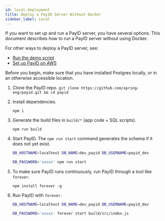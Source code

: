 ```yaml
---
id: local-deployment
title: Deploy a PayID Server Without Docker
sidebar_label: Local
---
```


If you want to set up and run a PayID server, you have several options. This document describes how to run a PayID server without using Docker.

For other ways to deploy a PayID server, see:
* [Run the demo script](https://github.com/xpring-eng/payid/blob/loisrp-no-docker-deploy/readme.md#set-up-a-payid-server)
* [Set up PayID on AWS](doc3)

Before you begin, make sure that you have installed Postgres locally, or in an otherwise accessible location.

1. Clone the PayID repo.
   `git clone https://github.com/xpring-eng/payid.git && cd payid`
2. Install dependencies.

   `npm i`
3. Generate the build files in `build/*` (app code + SQL scripts).

   `npm run build`
4. Start PayID. The `npm run start` command generates the schema if it does not yet exist.

   ```bash
   DB_HOSTNAME=localhost DB_NAME=dev_payid DB_USERNAME=payid_dev

   DB_PASSWORD='xxxxx' npm run start
   ```
5. To make sure PayID runs continuously, run PayID through a tool like `forever`.

   `npm install forever -g`
6. Run PayID with `forever`.

   ```bash
   DB_HOSTNAME=localhost DB_NAME=dev_payid DB_USERNAME=payid_dev

   DB_PASSWORD='xxxxx' forever start build/src/index.js
   ```

